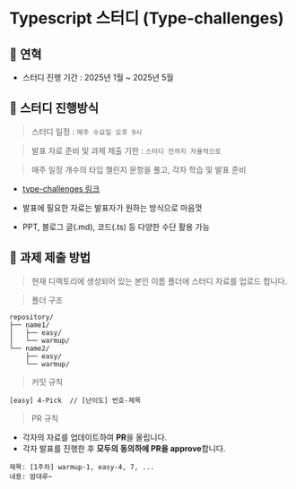 # Typescript 스터디 (Type-challenges)

## 📌 연혁

- 스터디 진행 기간 : 2025년 1월 ~ 2025년 5월

## 📌 스터디 진행방식

> 스터디 일정 : `매주 수요일 오후 9시`

> 발표 자료 준비 및 과제 제출 기한 : `스터디 전까지 자율적으로`

> 매주 일정 개수의 타입 챌린지 문항을 풀고, 각자 학습 및 발표 준비

- [type-challenges 링크](https://github.com/type-challenges/type-challenges)

- 발표에 필요한 자료는 발표자가 원하는 방식으로 마음껏

- PPT, 블로그 글(.md), 코드(.ts) 등 다양한 수단 활용 가능

## 📌 과제 제출 방법

> 현재 디렉토리에 생성되어 있는 본인 이름 폴더에 스터디 자료를 업로드 합니다.

> 폴더 구조

```
repository/
├── name1/
│   ├── easy/
│   └── warmup/
└── name2/
    ├── easy/
    └── warmup/
```

> 커밋 규칙

```
[easy] 4-Pick  // [난이도] 번호-제목
```

> PR 규칙
   - 각자의 자료를 업데이트하여 **PR**을 올립니다.
   - 각자 발표를 진행한 후 **모두의 동의하에 PR을 approve**합니다.

```
제목: [1주차] warmup-1, easy-4, 7, ...
내용: 맘대루~
```
